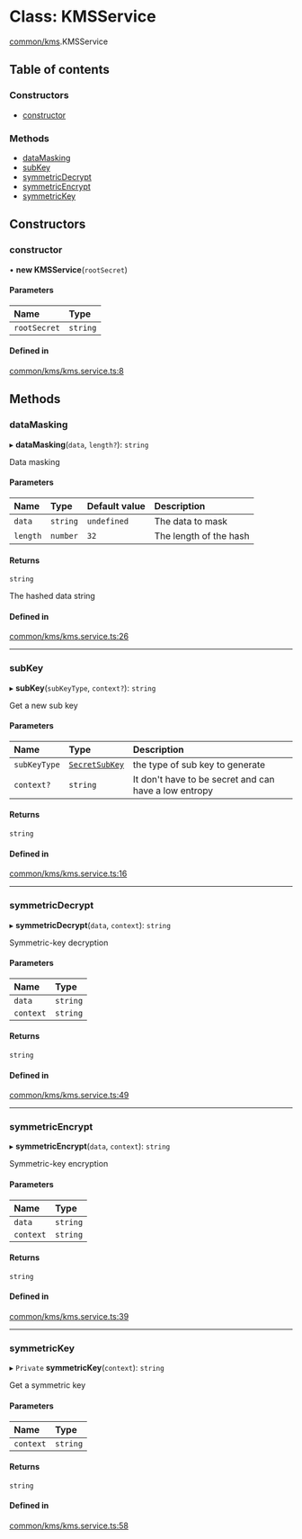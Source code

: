 # Class: KMSService

[common/kms](../modules/common_kms.md).KMSService

## Table of contents

### Constructors

- [constructor](common_kms.KMSService.md#constructor)

### Methods

- [dataMasking](common_kms.KMSService.md#datamasking)
- [subKey](common_kms.KMSService.md#subkey)
- [symmetricDecrypt](common_kms.KMSService.md#symmetricdecrypt)
- [symmetricEncrypt](common_kms.KMSService.md#symmetricencrypt)
- [symmetricKey](common_kms.KMSService.md#symmetrickey)

## Constructors

### <a id="constructor" name="constructor"></a> constructor

• **new KMSService**(`rootSecret`)

#### Parameters

| Name | Type |
| :------ | :------ |
| `rootSecret` | `string` |

#### Defined in

[common/kms/kms.service.ts:8](https://github.com/brickdoc/brickdoc/blob/master/apps/server-api/src/common/kms/kms.service.ts#L8)

## Methods

### <a id="datamasking" name="datamasking"></a> dataMasking

▸ **dataMasking**(`data`, `length?`): `string`

Data masking

#### Parameters

| Name | Type | Default value | Description |
| :------ | :------ | :------ | :------ |
| `data` | `string` | `undefined` | The data to mask |
| `length` | `number` | `32` | The length of the hash |

#### Returns

`string`

The hashed data string

#### Defined in

[common/kms/kms.service.ts:26](https://github.com/brickdoc/brickdoc/blob/master/apps/server-api/src/common/kms/kms.service.ts#L26)

___

### <a id="subkey" name="subkey"></a> subKey

▸ **subKey**(`subKeyType`, `context?`): `string`

Get a new sub key

#### Parameters

| Name | Type | Description |
| :------ | :------ | :------ |
| `subKeyType` | [`SecretSubKey`](../enums/common_kms.SecretSubKey.md) | the type of sub key to generate |
| `context?` | `string` | It don't have to be secret and can have a low entropy |

#### Returns

`string`

#### Defined in

[common/kms/kms.service.ts:16](https://github.com/brickdoc/brickdoc/blob/master/apps/server-api/src/common/kms/kms.service.ts#L16)

___

### <a id="symmetricdecrypt" name="symmetricdecrypt"></a> symmetricDecrypt

▸ **symmetricDecrypt**(`data`, `context`): `string`

Symmetric-key decryption

#### Parameters

| Name | Type |
| :------ | :------ |
| `data` | `string` |
| `context` | `string` |

#### Returns

`string`

#### Defined in

[common/kms/kms.service.ts:49](https://github.com/brickdoc/brickdoc/blob/master/apps/server-api/src/common/kms/kms.service.ts#L49)

___

### <a id="symmetricencrypt" name="symmetricencrypt"></a> symmetricEncrypt

▸ **symmetricEncrypt**(`data`, `context`): `string`

Symmetric-key encryption

#### Parameters

| Name | Type |
| :------ | :------ |
| `data` | `string` |
| `context` | `string` |

#### Returns

`string`

#### Defined in

[common/kms/kms.service.ts:39](https://github.com/brickdoc/brickdoc/blob/master/apps/server-api/src/common/kms/kms.service.ts#L39)

___

### <a id="symmetrickey" name="symmetrickey"></a> symmetricKey

▸ `Private` **symmetricKey**(`context`): `string`

Get a symmetric key

#### Parameters

| Name | Type |
| :------ | :------ |
| `context` | `string` |

#### Returns

`string`

#### Defined in

[common/kms/kms.service.ts:58](https://github.com/brickdoc/brickdoc/blob/master/apps/server-api/src/common/kms/kms.service.ts#L58)
